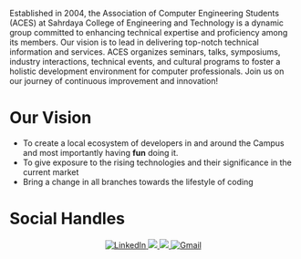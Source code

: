 Established in 2004, the Association of Computer Engineering Students (ACES) at Sahrdaya College of Engineering and Technology is a dynamic group committed to enhancing technical expertise and proficiency among its members. Our vision is to lead in delivering top-notch technical information and services. ACES organizes seminars, talks, symposiums, industry interactions, technical events, and cultural programs to foster a holistic development environment for computer professionals. Join us on our journey of continuous improvement and innovation! 

# Our Vision

- To create a local ecosystem of developers in and around the Campus and most importantly having **fun** doing it.
- To give exposure to the rising technologies and their significance in the current market
- Bring a change in all branches towards the lifestyle of coding

# Social Handles

<p align="center">
    <a href=https://www.linkedin.com/company/aces-sahrdaya">
        <img alt="LinkedIn" src="https://img.shields.io/badge/linkedin%20-%230077B5.svg?&style=for-the-badge&logo=linkedin&logoColor=white"/>
    </a>
    <a href="https://www.instagram.com/_a_c_e_s._/">
        <img src="https://img.shields.io/badge/Instagram-E4405F?style=for-the-badge&logo=instagram&logoColor=white">
    </a>
    <a href="https://github.com/aces2022" target="_blank">
        <img src="https://img.shields.io/badge/github-%2324292e.svg?&style=for-the-badge&logo=github&logoColor=white alt=github style="margin-bottom: 5px;" />
    </a>
    <a href="mailto:aces@sahrdaya.ac.in">
        <img alt="Gmail" src="https://img.shields.io/badge/Gmail-D14836?style=for-the-badge&logo=gmail&logoColor=white" />
    </a>
</p>
